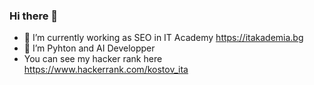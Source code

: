 ### Hi there 👋



- 🔭 I’m currently working as SEO in IT Academy https://itakademia.bg
- 🌱 I’m Pyhton and AI Developper
-  You can see my hacker rank here https://www.hackerrank.com/kostov_ita


